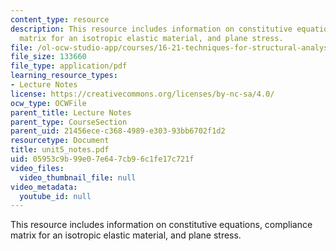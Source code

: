 ```yaml
---
content_type: resource
description: This resource includes information on constitutive equations, compliance
  matrix for an isotropic elastic material, and plane stress.
file: /ol-ocw-studio-app/courses/16-21-techniques-for-structural-analysis-and-design-spring-2005/05953c9b99e07e647cb96c1fe17c721f_unit5_notes.pdf
file_size: 133660
file_type: application/pdf
learning_resource_types:
- Lecture Notes
license: https://creativecommons.org/licenses/by-nc-sa/4.0/
ocw_type: OCWFile
parent_title: Lecture Notes
parent_type: CourseSection
parent_uid: 21456ece-c368-4989-e303-93bb6702f1d2
resourcetype: Document
title: unit5_notes.pdf
uid: 05953c9b-99e0-7e64-7cb9-6c1fe17c721f
video_files:
  video_thumbnail_file: null
video_metadata:
  youtube_id: null
---
```

This resource includes information on constitutive equations, compliance matrix for an isotropic elastic material, and plane stress.
